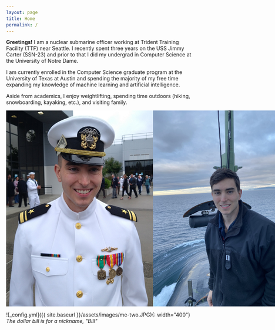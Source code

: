 ```yaml
---
layout: page
title: Home
permalink: /
---
```


**Greetings!** I am a nuclear submarine officer working at Trident Training Facility (TTF) near Seattle. I recently spent three years on the USS Jimmy Carter (SSN-23) and prior to that I did my undergrad in Computer Science at the University of Notre Dame.

I am currently enrolled in the Computer Science graduate program at the University of Texas at Austin and spending the majority of my free time expanding my knowledge of machine learning and artificial intelligence. 

Aside from academics, I enjoy weightlifting, spending time outdoors (hiking, snowboarding, kayaking, etc.), and visiting family. 

<div style="display:flex;">
  <img src="/assets/images/me-two.JPG" style="width:400px">
  <img src="/assets/images/me-one.jpg" style="width:400px">
</div>

![_config.yml]({{ site.baseurl }}/assets/images/me-two.JPG){: width="400"}
*The dollar bill is for a nickname, "Bill"*

